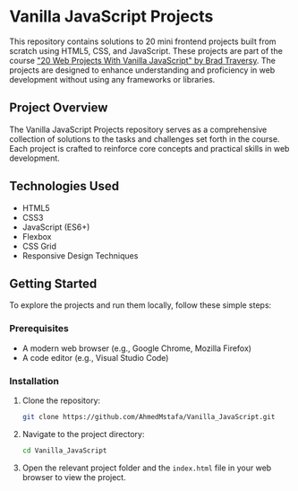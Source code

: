 # Vanilla JavaScript Projects

This repository contains solutions to 20 mini frontend projects built from scratch using HTML5, CSS, and JavaScript. These projects are part of the course ["20 Web Projects With Vanilla JavaScript" by Brad Traversy](https://www.udemy.com/course/web-projects-with-vanilla-javascript/?couponCode=KEEPLEARNING). The projects are designed to enhance understanding and proficiency in web development without using any frameworks or libraries.

## Project Overview

The Vanilla JavaScript Projects repository serves as a comprehensive collection of solutions to the tasks and challenges set forth in the course. Each project is crafted to reinforce core concepts and practical skills in web development.

## Technologies Used

- HTML5
- CSS3
- JavaScript (ES6+)
- Flexbox
- CSS Grid
- Responsive Design Techniques

## Getting Started

To explore the projects and run them locally, follow these simple steps:

### Prerequisites

- A modern web browser (e.g., Google Chrome, Mozilla Firefox)
- A code editor (e.g., Visual Studio Code)

### Installation

1. Clone the repository:
    ```bash
    git clone https://github.com/AhmedMstafa/Vanilla_JavaScript.git
    ```
2. Navigate to the project directory:
    ```bash
    cd Vanilla_JavaScript
    ```
3. Open the relevant project folder and the `index.html` file in your web browser to view the project.
